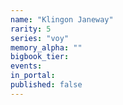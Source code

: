 ```yaml
---
name: "Klingon Janeway"
rarity: 5
series: "voy"
memory_alpha: ""
bigbook_tier:
events:
in_portal:
published: false
---
```

